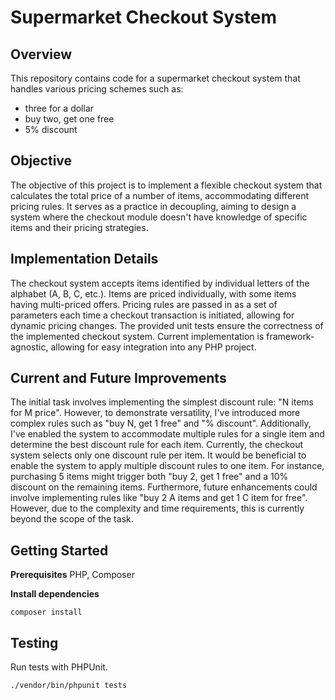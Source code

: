 # Supermarket Checkout System
## Overview
This repository contains code for a supermarket checkout system that handles various pricing schemes such as:
- three for a dollar
- buy two, get one free
- 5% discount

## Objective

The objective of this project is to implement a flexible checkout system that calculates the total price of a number of items, accommodating different pricing rules.
It serves as a practice in decoupling, aiming to design a system where the checkout module doesn't have knowledge of specific items and their pricing strategies.

## Implementation Details

The checkout system accepts items identified by individual letters of the alphabet (A, B, C, etc.).
Items are priced individually, with some items having multi-priced offers.
Pricing rules are passed in as a set of parameters each time a checkout transaction is initiated, allowing for dynamic pricing changes.
The provided unit tests ensure the correctness of the implemented checkout system.
Current implementation is framework-agnostic, allowing for easy integration into any PHP project.

## Current and Future Improvements

The initial task involves implementing the simplest discount rule: "N items for M price". However, to demonstrate versatility, I've introduced more complex rules such as "buy N, get 1 free" and "% discount".
Additionally, I've enabled the system to accommodate multiple rules for a single item and determine the best discount rule for each item.
Currently, the checkout system selects only one discount rule per item. It would be beneficial to enable the system to apply multiple discount rules to one item. For instance, purchasing 5 items might trigger both "buy 2, get 1 free" and a 10% discount on the remaining items.
Furthermore, future enhancements could involve implementing rules like "buy 2 A items and get 1 C item for free". However, due to the complexity and time requirements, this is currently beyond the scope of the task.

## Getting Started

**Prerequisites**
PHP, Composer

**Install dependencies**
```
composer install 
```

## Testing
Run tests with PHPUnit.
```
./vendor/bin/phpunit tests
```

